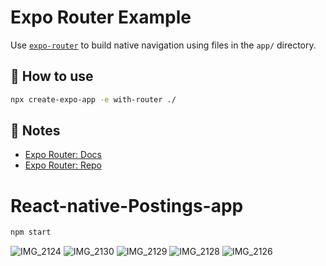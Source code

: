 # Expo Router Example

Use [`expo-router`](https://expo.github.io/router) to build native navigation using files in the `app/` directory.

## 🚀 How to use

```sh
npx create-expo-app -e with-router ./
```

## 📝 Notes

- [Expo Router: Docs](https://expo.github.io/router)
- [Expo Router: Repo](https://github.com/expo/router)
# React-native-Postings-app
```sh
npm start 
```
![IMG_2124](https://github.com/RamzyLabidi/React-native-Postings-app/assets/63471830/cca3fb20-07d5-43a0-b1b2-25b76074d2fe)
![IMG_2130](https://github.com/RamzyLabidi/React-native-Postings-app/assets/63471830/cfbca10f-9067-4404-9a98-30175429c4ca)
![IMG_2129](https://github.com/RamzyLabidi/React-native-Postings-app/assets/63471830/91d3c6b1-3109-4ad2-81e2-c247ce910b70)
![IMG_2128](https://github.com/RamzyLabidi/React-native-Postings-app/assets/63471830/06397873-8a4b-4ca0-923f-370a475d5cc6)
![IMG_2126](https://github.com/RamzyLabidi/React-native-Postings-app/assets/63471830/ec371490-c505-41e7-817e-5e5df709a9bc)
